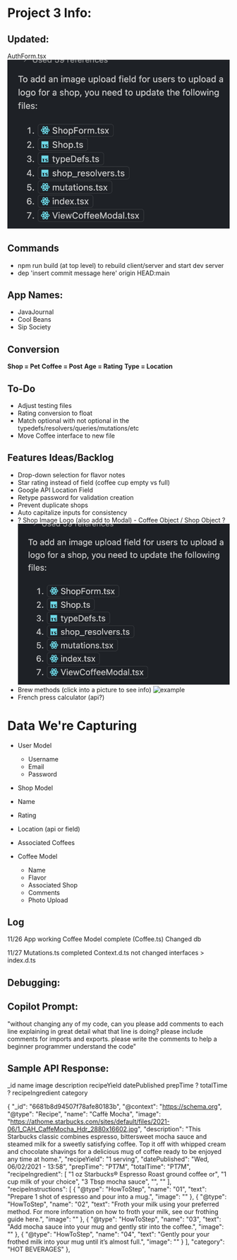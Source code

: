# Project 3 Info:

## Updated:
AuthForm.tsx
![alt text](image.png)

## Commands
  * npm run build (at top level) to rebuild client/server and start dev server
  * dep 'insert commit message here' origin HEAD:main

## App Names:
  * JavaJournal
  * Cool Beans
  * Sip Society

## Conversion
  **Shop = Pet**
  **Coffee = Post**
  **Age = Rating**
  **Type = Location**

## To-Do
  * Adjust testing files
  * Rating conversion to float
  * Match optional with not optional in the typedefs/resolvers/queries/mutations/etc
  * Move Coffee interface to new file

## Features Ideas/Backlog
  * Drop-down selection for flavor notes
  * Star rating instead of field (coffee cup empty vs full)
  * Google API Location Field
  * Retype password for validation creation
  * Prevent duplicate shops
  * Auto capitalize inputs for consistency
  * ? Shop Image Logo (also add to Modal) - Coffee Object / Shop Object ?
  !['brewing info/find your roast'](image.png)
  * Brew methods (click into a picture to see info) ![example](image-97.png)
  * French press calculator (api?)


# Data We're Capturing
  * User Model
    * Username
    * Email
    * Password

  * Shop Model
   * Name
   * Rating
   * Location (api or field)
   * Associated Coffees

  * Coffee Model
    * Name
    * Flavor
    * Associated Shop
    * Comments
    * Photo Upload

## Log
11/26
App working
Coffee Model complete (Coffee.ts)
Changed db

11/27
Mutations.ts completed
Context.d.ts not changed 
interfaces > index.d.ts

## Debugging:

## Copilot Prompt:
"without changing any of my code, can you please add comments to each line explaining in great detail what that line is doing? please include comments for imports and exports. please write the comments to help a beginner programmer understand the code"


## Sample API Response:

_id
name
image
description
recipeYield
datePublished
prepTime ?
totalTime ?
recipeIngredient
category


  {
    "_id": "6681b8d94507f78afe80183b",
    "@context": "https://schema.org",
    "@type": "Recipe",
    "name": "Caffè Mocha",
    "image": "https://athome.starbucks.com/sites/default/files/2021-06/1_CAH_CaffeMocha_Hdr_2880x16602.jpg",
    "description": "This Starbucks classic combines espresso, bittersweet mocha sauce and steamed milk for a sweetly satisfying coffee. Top it off with whipped cream and chocolate shavings for a delicious mug of coffee ready to be enjoyed any time at home.",
    "recipeYield": "1 serving",
    "datePublished": "Wed, 06/02/2021 - 13:58",
    "prepTime": "PT7M",
    "totalTime": "PT7M",
    "recipeIngredient": [
      "1 oz Starbucks® Espresso Roast ground coffee or",
      "1 cup milk of your choice",
      "3 Tbsp mocha sauce",
      "",
      ""
    ],
    "recipeInstructions": [
      {
        "@type": "HowToStep",
        "name": "01",
        "text": "Prepare 1 shot of espresso and pour into a mug.",
        "image": ""
      },
      {
        "@type": "HowToStep",
        "name": "02",
        "text": "Froth your milk using your preferred method. For more information on how to froth your milk, see our frothing guide here.",
        "image": ""
      },
      {
        "@type": "HowToStep",
        "name": "03",
        "text": "Add mocha sauce into your mug and gently stir into the coffee.",
        "image": ""
      },
      {
        "@type": "HowToStep",
        "name": "04",
        "text": "Gently pour your frothed milk into your mug until it’s almost full.",
        "image": ""
      }
    ],
    "category": "HOT BEVERAGES"
  },
  

  